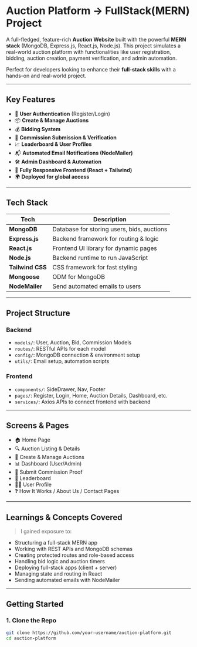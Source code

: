 # Auction Platform -> FullStack(MERN) Project

A full-fledged, feature-rich **Auction Website** built with the powerful **MERN stack** (MongoDB, Express.js, React.js, Node.js). This project simulates a real-world auction platform with functionalities like user registration, bidding, auction creation, payment verification, and admin automation.

Perfect for developers looking to enhance their **full-stack skills** with a hands-on and real-world project. 

---

## Key Features

- 🔐 **User Authentication** (Register/Login)
- 📦 **Create & Manage Auctions**
- 💰 **Bidding System**
- 🧾 **Commission Submission & Verification**
- 📈 **Leaderboard & User Profiles**
- 📬 **Automated Email Notifications (NodeMailer)**
- 🛠️ **Admin Dashboard & Automation**
- 📱 **Fully Responsive Frontend (React + Tailwind)**
- 🌍 **Deployed for global access**

---

## Tech Stack

| Tech         | Description                              |
|--------------|------------------------------------------|
| **MongoDB**  | Database for storing users, bids, auctions |
| **Express.js** | Backend framework for routing & logic |
| **React.js** | Frontend UI library for dynamic pages     |
| **Node.js**  | Backend runtime to run JavaScript         |
| **Tailwind CSS** | CSS framework for fast styling        |
| **Mongoose** | ODM for MongoDB                          |
| **NodeMailer** | Send automated emails to users         |

---

## Project Structure

### Backend
- `models/`: User, Auction, Bid, Commission Models
- `routes/`: RESTful APIs for each model
- `config/`: MongoDB connection & environment setup
- `utils/`: Email setup, automation scripts

### Frontend
- `components/`: SideDrawer, Nav, Footer
- `pages/`: Register, Login, Home, Auction Details, Dashboard, etc.
- `services/`: Axios APIs to connect frontend with backend

---

## Screens & Pages

- 🏠 Home Page
- 🔍 Auction Listing & Details
- 📝 Create & Manage Auctions
- 📊 Dashboard (User/Admin)
- 🧾 Submit Commission Proof
- 🥇 Leaderboard
- 🧑‍💼 User Profile
- ❓ How It Works / About Us / Contact Pages

---

## Learnings & Concepts Covered

> I gained exposure to:
- Structuring a full-stack MERN app
- Working with REST APIs and MongoDB schemas
- Creating protected routes and role-based access
- Handling bid logic and auction timers
- Deploying full-stack apps (client + server)
- Managing state and routing in React
- Sending automated emails with NodeMailer

---

## Getting Started

### 1. Clone the Repo
```bash
git clone https://github.com/your-username/auction-platform.git
cd auction-platform
